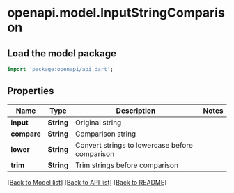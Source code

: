 # openapi.model.InputStringComparison

## Load the model package
```dart
import 'package:openapi/api.dart';
```

## Properties
Name | Type | Description | Notes
------------ | ------------- | ------------- | -------------
**input** | **String** | Original string | 
**compare** | **String** | Comparison string | 
**lower** | **String** | Convert strings to lowercase before comparison | 
**trim** | **String** | Trim strings before comparison | 

[[Back to Model list]](../README.md#documentation-for-models) [[Back to API list]](../README.md#documentation-for-api-endpoints) [[Back to README]](../README.md)


